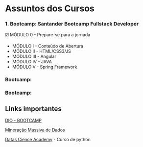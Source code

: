 # Assuntos dos Cursos

### 1. Bootcamp: Santander Bootcamp Fullstack Developer
 ☑️ MÓDULO 0 - Prepare-se para a jornada
 - MÓDULO I - Conteúdo de Abertura
 - MÓDULO II - HTML/CSS3/JS
 - MÓDULO III - Angular
 - MÓDULO IV - JAVA
 - MÓDULO V - Spring Framework
### Bootcamp:
### Bootcamp:

## Links importantes 

[DIO - BOOTCAMP](https://web.dio.me/track/santander-bootcamp-fullstack-developer)

[Mineração Massiva de Dados](http://marcial.larces.uece.br/cursos/mineracao-massiva-de-dados-2021-1)

[Datas Cience Academy](https://www.datascienceacademy.com.br/course/python-fundamentos) - Curso de python
